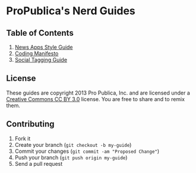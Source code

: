 # ProPublica's Nerd Guides

## Table of Contents

1. [News Apps Style Guide](news-apps.md)
2. [Coding Manifesto](coding.md)
3. [Social Tagging Guide](social-tags.md)

## License

These guides are copyright 2013 Pro Publica, Inc. and are licensed under a [Creative Commons CC BY 3.0](http://creativecommons.org/licenses/by/3.0/) license. You are free to share and to remix them.

## Contributing

1. Fork it
2. Create your branch (`git checkout -b my-guide`)
3. Commit your changes (`git commit -am "Proposed Change"`)
4. Push your branch (`git push origin my-guide`)
5. Send a pull request

